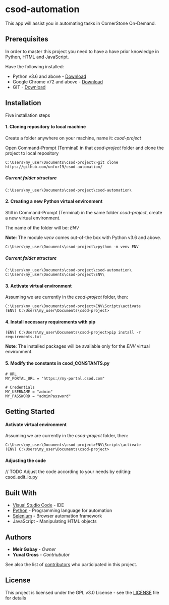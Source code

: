 # csod-automation

This app will assist you in automating tasks in CornerStone On-Demand.


## Prerequisites

In order to master this project you need to have a have prior knowledge in Python, HTML and JavaScript.

Have the following installed:

* Python v3.6 and above - [Download](https://www.python.org/downloads/)
* Google Chrome v72 and above - [Download](https://www.google.com/chrome/?brand=CHBD&gclid=Cj0KCQjwoInnBRDDARIsANBVyARevoFaEE-jEXuazgudYsWXTSx7Z_R8isbF7VVtIZS0OKlfSL6TaEUaAubaEALw_wcB&gclsrc=aw.ds)
* GIT - [Download](https://git-scm.com/downloads)

## Installation

Five installation steps

#### 1. Cloning repository to local machine

Create a folder anywhere on your machine, name it: *csod-project*

Open Command-Prompt (Terminal) in that *csod-project* folder and clone the project to local repository
```
C:\Users\my_user\Documents\csod-project\>git clone https://github.com/unfor19/csod-automation/
```

##### Current folder structure #####
```
C:\Users\my_user\Documents\csod-project\csod-automation\
```

#### 2. Creating a new Python virtual environment
Still in Command-Prompt (Terminal) in the same folder *csod-project*, create a new virtual environment.

The name of the folder will be: *ENV*

**Note**: The module *venv* comes out-of-the box with Python v3.6 and above.
```
C:\Users\my_user\Documents\csod-project\>python -m venv ENV
```

##### Current folder structure #####
```
C:\Users\my_user\Documents\csod-project\csod-automation\
C:\Users\my_user\Documents\csod-project\ENV\
```

#### 3. Activate virtual environment ####
Assuming we are currently in the *csod-project* folder, then:

```
C:\Users\my_user\Documents\csod-project>ENV\Scripts\activate
(ENV) C:\Users\my_user\Documents\csod-project>
```

#### 4. Install necessary requirements with pip ####

``` (ENV) C:\Users\my_user\Documents\csod-project>pip install -r requirements.txt ```

**Note**: The installed packages will be available only for the *ENV* virtual environment.

#### 5. Modify the constants in csod_CONSTANTS.py ####
```
# URL
MY_PORTAL_URL = "https://my-portal.csod.com"

# Credentials
MY_USERNAME = "admin"
MY_PASSWORD = "adminPassword"
```

## Getting Started

#### Activate virtual environment ####
Assuming we are currently in the *csod-project* folder, then:

```
C:\Users\my_user\Documents\csod-project>ENV\Scripts\activate
(ENV) C:\Users\my_user\Documents\csod-project>
```

#### Adjusting the code ####
// TODO
Adjust the code according to your needs by editing: csod_edit_lo.py

## Built With

* [Visual Studio Code](https://code.visualstudio.com/) - IDE
* [Python](https://www.python.org) - Programming language for automation
* [Selenium](https://www.seleniumhq.org/) - Browser automation framework
* JavaScript - Manipulating HTML objects

## Authors

* **Meir Gabay** - *Owner*
* **Yuval Gross** - *Contriubutor*

See also the list of [contributors](https://github.com/unfor19/csod-automation/contributors) who participated in this project.

## License

This project is licensed under the GPL v3.0 License - see the [LICENSE](LICENSE) file for details
